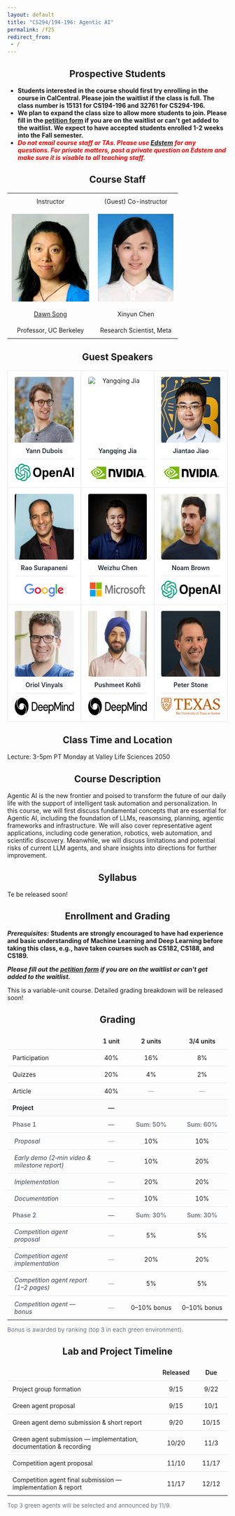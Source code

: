 ```yaml
---
layout: default
title: "CS294/194-196: Agentic AI"
permalink: /f25
redirect_from:
 - /
---
```


## Prospective Students

- **Students interested in the course should first try enrolling in the course in CalCentral. Please join the waitlist if the class is full. The class number is 15131 for CS194-196 and 32761 for CS294-196.**
- **We plan to expand the class size to allow more students to join. Please fill in the <a href="https://forms.gle/MSLYVZJmaDaaE2B48">petition form</a> if you are on the waitlist or can't get added to the waitlist. We expect to have accepted students enrolled 1-2 weeks into the Fall semester.**
- ***<span style="color:red">Do not email course staff or TAs. Please use [Edstem](https://edstem.org/us/join/MWjY99) for any questions. For private matters, post a private question on Edstem and make sure it is visable to all teaching staff.</span>***

## Course Staff

<table class="instructors">
  <tbody>
    <tr>
      <td>Instructor</td>
      <td>(Guest) Co-instructor</td>
    </tr>
    <tr>
      <td><img src="assets/dawn-berkeley.jpg" height="200" alt="Dawn Song"></td>
      <td><img src="assets/XinyunChen.jpg" height="200" alt="Xinyun Chen"></td>
    </tr>
    <tr>
      <td><a href="https://people.eecs.berkeley.edu/~dawnsong/">Dawn Song</a></td>
      <td>Xinyun Chen</td>
    </tr>
    <tr>
      <td>Professor, UC Berkeley</td>
      <td>Research Scientist, Meta</td>
    </tr>
  </tbody>
</table>

<style>
  .instructors {
    width: 100%;
    table-layout: fixed;
    border-collapse: collapse;
  }
  .instructors td {
    text-align: center;     
    vertical-align: middle; 
    padding: 10px;
  }
  .instructors img {
    display: block; 
    margin: 0 auto; 
  }
</style>

## Guest Speakers

<style>
  h2 { text-align: center; }

  .speakers {
    width: 100%;
    table-layout: fixed;
    border-collapse: collapse;       /* 让网格线更利落 */
  }
  .speakers td {
    width: 33.333%;
    text-align: center;
    vertical-align: top;
    padding: 14px 16px;
    border: 1px solid #e5e7eb;      /* 每格外边框（与示例一致的浅灰） */
    background: #fff;
  }

  /* 头像、姓名、机构区域 */
  .speakers img { display: block; margin: 0 auto; max-width: 100%; }
  .speakers .face { margin-bottom: 10px; border-radius: 4px; }
  .speakers .name { font-weight: 600; margin: 6px 0 10px; color: #1f2937; }

  /* 在名字与机构 logo 之间画一条横线（整格宽度） */
  .speakers .org {
    border-top: 1px solid #e5e7eb;
    margin-top: 8px;
    padding-top: 10px;
  }
  .speakers .org img { height: 40px; }
</style>

<table class="speakers">
  <tr>
    <td>
      <img class="face" src="assets/Yann_Dubois.png" height="150" alt="Yann Dubois">
      <div class="name">Yann Dubois</div>
      <div class="org"><img src="assets/openai.png" alt="OpenAI"></div>
    </td>
    <td>
      <img class="face" src="assets/Yangqing_Jia.png" height="150" alt="Yangqing Jia">
      <div class="name">Yangqing Jia</div>
      <div class="org"><img src="assets/nvidia.png" alt="NVIDIA"></div>
    </td>
    <td>
      <img class="face" src="assets/Jiantao_Jiao.png" height="150" alt="Jiantao Jiao">
      <div class="name">Jiantao Jiao</div>
      <div class="org"><img src="assets/nvidia.png" alt="NVIDIA"></div>
    </td>
  </tr>

  <tr>
    <td>
      <img class="face" src="assets/Rao_Surapaneni.png" height="150" alt="Rao Surapaneni">
      <div class="name">Rao Surapaneni</div>
      <div class="org"><img src="assets/Google.jpg" alt="Google"></div>
    </td>
    <td>
      <img class="face" src="assets/Weizhu_Chen_new.png" height="150" alt="Weizhu Chen">
      <div class="name">Weizhu Chen</div>
      <div class="org"><img src="assets/microsoft.png" alt="Microsoft"></div>
    </td>
    <td>
      <img class="face" src="assets/Noam_Brown.png" height="150" alt="Noam Brown">
      <div class="name">Noam Brown</div>
      <div class="org"><img src="assets/openai.png" alt="OpenAI"></div>
    </td>
  </tr>

  <tr>
    <td>
      <img class="face" src="assets/Oriol_Vinyals.png" height="150" alt="Oriol Vinyals">
      <div class="name">Oriol Vinyals</div>
      <div class="org"><img src="assets/Google%20Deepmind.png" alt="Google DeepMind"></div>
    </td>
    <td>
      <img class="face" src="assets/Pushmeet_Kohli.png" height="150" alt="Pushmeet Kohli">
      <div class="name">Pushmeet Kohli</div>
      <div class="org"><img src="assets/Google%20Deepmind.png" alt="Google DeepMind"></div>
    </td>
    <td>
      <img class="face" src="assets/Peter_Stone.png" height="150" alt="Peter Stone">
      <div class="name">Peter Stone</div>
      <div class="org"><img src="assets/austin.png" alt="UT Austin"></div>
    </td>
  </tr>
</table>


## Class Time and Location

Lecture: 3-5pm PT Monday at Valley Life Sciences 2050 

## Course Description

Agentic AI is the new frontier and poised to transform the future of our daily life with the support of intelligent task automation and personalization. In this course, we will first discuss fundamental concepts that are essential for Agentic AI, including the foundation of LLMs, reasonsing, planning, agentic frameworks and infrastructure. We will also cover representative agent applications, including code generation, robotics, web automation, and scientific discovery. Meanwhile, we will discuss limitations and potential risks of current LLM agents, and share insights into directions for further improvement.

## Syllabus

Te be released soon!

## Enrollment and Grading

***Prerequisites:*** **Students are strongly encouraged to have had experience and basic understanding of Machine Learning and Deep Learning before taking this class, e.g., have taken courses such as CS182, CS188, and CS189.**

***Please fill out the <a href="https://forms.gle/MSLYVZJmaDaaE2B48">petition form</a> if you are on the waitlist or can't get added to the waitlist.***

This is a variable-unit course. Detailed grading breakdown will be released soon!


## Grading

<style>
  .grading-table {
    width: 100%;
    border-collapse: collapse;
    table-layout: fixed;
  }
  .grading-table th,
  .grading-table td {
    padding: 10px 12px;
    border-top: 1px solid #e5e7eb; /* row separator */
  }
  .grading-table thead th {
    text-align: center;
    font-weight: 600;
    border-top: none;
  }
  /* left column text left-aligned; score columns centered */
  .grading-table td:first-child { text-align: left; width: 55%; }
  .grading-table td:nth-child(2),
  .grading-table td:nth-child(3),
  .grading-table td:nth-child(4) { text-align: center; width: 15%; white-space: nowrap; }

  /* group / section / sub rows */
  .grading-table .group td { font-weight: 600; background: #fafafa; color: #111827; }
  .grading-table .section td { color: #6b7280; font-weight: 600; }
  .grading-table .sub { font-style: italic; color: #374151; padding-left: 1rem; }
  .grading-table .muted { color: #9ca3af; }

  .grading-note { color: #6b7280; font-size: 0.95em; margin-top: 6px; }
</style>

<table class="grading-table">
  <thead>
    <tr>
      <th></th>
      <th>1 unit</th>
      <th>2 units</th>
      <th>3/4 units</th>
    </tr>
  </thead>
  <tbody>
    <tr>
      <td>Participation</td>
      <td>40%</td>
      <td>16%</td>
      <td>8%</td>
    </tr>
    <tr>
      <td>Quizzes</td>
      <td>20%</td>
      <td>4%</td>
      <td>2%</td>
    </tr>
    <tr>
      <td>Article</td>
      <td>40%</td>
      <td class="muted">—</td>
      <td class="muted">—</td>
    </tr>
    <!-- Project -->
    <tr class="group">
      <td>Project</td>
      <td class="muted">—</td>
      <td></td>
      <td></td>
    </tr>
    <!-- Phase 1 -->
    <tr class="section">
      <td>Phase 1</td>
      <td class="muted">—</td>
      <td>Sum: 50%</td>
      <td>Sum: 60%</td>
    </tr>
    <tr>
      <td class="sub">Proposal</td>
      <td class="muted">—</td>
      <td>10%</td>
      <td>10%</td>
    </tr>
    <tr>
      <td class="sub">Early demo (2‑min video &amp; milestone report)</td>
      <td class="muted">—</td>
      <td>10%</td>
      <td>20%</td>
    </tr>
    <tr>
      <td class="sub">Implementation</td>
      <td class="muted">—</td>
      <td>20%</td>
      <td>20%</td>
    </tr>
    <tr>
      <td class="sub">Documentation</td>
      <td class="muted">—</td>
      <td>10%</td>
      <td>10%</td>
    </tr>
    <!-- Phase 2 -->
    <tr class="section">
      <td>Phase 2</td>
      <td class="muted">—</td>
      <td>Sum: 30%</td>
      <td>Sum: 30%</td>
    </tr>
    <tr>
      <td class="sub">Competition agent proposal</td>
      <td class="muted">—</td>
      <td>5%</td>
      <td>5%</td>
    </tr>
    <tr>
      <td class="sub">Competition agent implementation</td>
      <td class="muted">—</td>
      <td>20%</td>
      <td>20%</td>
    </tr>
    <tr>
      <td class="sub">Competition agent report (1–2 pages)</td>
      <td class="muted">—</td>
      <td>5%</td>
      <td>5%</td>
    </tr>
    <tr>
      <td class="sub">Competition agent — bonus</td>
      <td class="muted">—</td>
      <td>0–10% bonus</td>
      <td>0–10% bonus</td>
    </tr>
  </tbody>
</table>

<p class="grading-note">Bonus is awarded by ranking (top 3 in each green environment).</p>

## Lab and Project Timeline

<style>
  .timeline-table {
    width: 100%;
    border-collapse: collapse;
    table-layout: fixed;
  }
  .timeline-table th,
  .timeline-table td {
    padding: 10px 12px;
    border-top: 1px solid #e5e7eb; /* row separator */
  }
  .timeline-table thead th {
    text-align: center;
    font-weight: 600;
    border-top: none;
  }
  /* left column text left-aligned; date columns centered */
  .timeline-table td:first-child { text-align: left; width: 70%; }
  .timeline-table td:nth-child(2),
  .timeline-table td:nth-child(3) { text-align: center; width: 15%; white-space: nowrap; }

  .timeline-note { color: #6b7280; font-size: 0.95em; margin-top: 6px; }
</style>

<table class="timeline-table">
  <thead>
    <tr>
      <th></th>
      <th>Released</th>
      <th>Due</th>
    </tr>
  </thead>
  <tbody>
    <tr>
      <td>Project group formation</td>
      <td>9/15</td>
      <td>9/22</td>
    </tr>
    <tr>
      <td>Green agent proposal</td>
      <td>9/15</td>
      <td>10/1</td>
    </tr>
    <tr>
      <td>Green agent demo submission &amp; short report</td>
      <td>9/20</td>
      <td>10/15</td>
    </tr>
    <tr>
      <td>Green agent submission &mdash; implementation, documentation &amp; recording</td>
      <td>10/20</td>
      <td>11/3</td>
    </tr>
    <tr>
      <td>Competition agent proposal</td>
      <td>11/10</td>
      <td>11/17</td>
    </tr>
    <tr>
      <td>Competition agent final submission &mdash; implementation &amp; report</td>
      <td>11/17</td>
      <td>12/12</td>
    </tr>
  </tbody>
</table>

<p class="timeline-note">Top 3 green agents will be selected and announced by 11/9.</p>